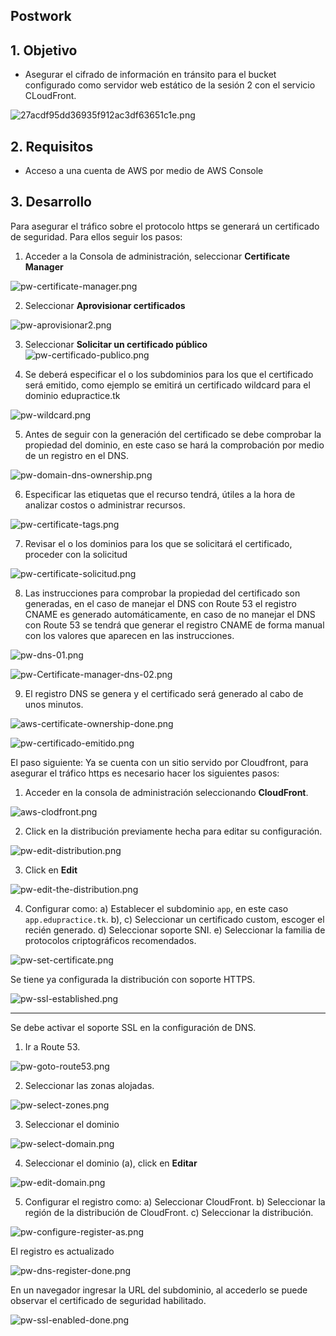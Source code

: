 ## Postwork

## 1. Objetivo 
- Asegurar el cifrado de información en tránsito para el bucket configurado como servidor web estático de la sesión 2 con el servicio CLoudFront.


![27acdf95dd36935f912ac3df63651c1e.png](img\27acdf95dd36935f912ac3df63651c1e.png)



## 2. Requisitos 
- Acceso a una cuenta de AWS por medio de AWS Console

## 3. Desarrollo 

Para asegurar el tráfico sobre el protocolo https se generará un certificado de seguridad. Para ellos seguir los pasos:

1. Acceder a la Consola de administración, seleccionar **Certificate Manager**

![pw-certificate-manager.png](img/pw-certificate-manager.png)

2. Seleccionar **Aprovisionar certificados**

![pw-aprovisionar2.png](img/pw-aprovisionar2.png)

3. Seleccionar **Solicitar un certificado público**
![pw-certificado-publico.png](img/pw-certificado-publico.png)

4. Se deberá especificar el o los subdominios para los que el certificado será emitido, como ejemplo se emitirá un certificado wildcard para el dominio edupractice.tk

![pw-wildcard.png](img/pw-wildcard.png)

5. Antes de seguir con la generación del certificado se debe comprobar la propiedad del dominio, en este caso se hará la comprobación por medio de un registro en el DNS.

![pw-domain-dns-ownership.png](img/pw-domain-dns-ownership.png)

6. Especificar las etiquetas que el recurso tendrá, útiles a la hora de analizar costos o administrar recursos.

![pw-certificate-tags.png](img/pw-certificate-tags.png)

7. Revisar el o los dominios para los que se solicitará el certificado, proceder con la solicitud

![pw-certificate-solicitud.png](img/pw-certificate-solicitud.png)

8. Las instrucciones para comprobar la propiedad del certificado son generadas, en el caso de manejar el DNS con Route 53 el registro CNAME es generado automáticamente, en caso de no manejar el DNS con Route 53 se tendrá que generar el registro CNAME de forma manual con los valores que aparecen en las instrucciones.

![pw-dns-01.png](img//pw-dns-01.png)

![pw-Certificate-manager-dns-02.png](img/pw-Certificate-manager-dns-02.png)

9. El registro DNS se genera y el certificado será generado al cabo de unos minutos.

![aws-certificate-ownership-done.png](img/aws-certificate-ownership-done.png)

![pw-certificado-emitido.png](img/pw-certificado-emitido.png)


El paso siguiente: Ya se cuenta con un sitio servido por Cloudfront, para asegurar el tráfico https es necesario hacer los siguientes pasos:


1. Acceder en la consola de administración seleccionando **CloudFront**.

![aws-clodfront.png](img/aws-clodfront.png)

2. Click en la distribución previamente hecha para editar su configuración.

![pw-edit-distribution.png](img/pw-edit-distribution.png)

3. Click en **Edit**

![pw-edit-the-distribution.png](img/pw-edit-the-distribution.png)

4. Configurar como:
a) Establecer el subdominio `app`, en este caso `app.edupractice.tk`.
b), c) Seleccionar un certificado custom, escoger el recién generado.
d) Seleccionar soporte SNI.
e) Seleccionar la familia de protocolos criptográficos recomendados.

![pw-set-certificate.png](img/pw-set-certificate.png)

Se tiene ya configurada la distribución con soporte HTTPS.

![pw-ssl-established.png](img/pw-ssl-established.png)

----------------

Se debe activar el soporte SSL en la configuración de DNS.

1. Ir a Route 53.

![pw-goto-route53.png](img/pw-goto-route53.png)

2. Seleccionar las zonas alojadas.

![pw-select-zones.png](img/pw-select-zones.png)

3. Seleccionar el dominio

![pw-select-domain.png](img/pw-select-domain.png)

4. Seleccionar el dominio (a), click en **Editar**

![pw-edit-domain.png](img/pw-edit-domain.png)

5. Configurar el registro como:
a) Seleccionar CloudFront.
b) Seleccionar la región de la distribución de CloudFront.
c) Seleccionar la distribución.

![pw-configure-register-as.png](img/pw-configure-register-as.png)

El registro es actualizado

![pw-dns-register-done.png](img/pw-dns-register-done.png)

En un navegador ingresar la URL del subdominio, al accederlo se puede observar el certificado de seguridad habilitado.

![pw-ssl-enabled-done.png](img/pw-ssl-enabled-done.png)
